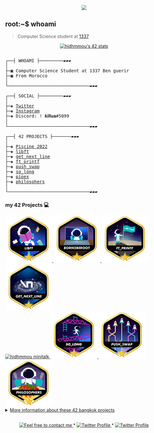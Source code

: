 </p>
<p align="center">  
<img src ="https://cdn.dribbble.com/users/2495095/screenshots/6022014/media/bde6ebc855e312547d5f791f427de779.gif">
</p>

## root:~$ whoami
>  Computer Science student at [1337](https://1337.ma/en/)

<p align="center">
<a href="https://github.com/ft-killua"><img src="https://badge.mediaplus.ma/colorfulwaves/hidhmmou" alt="hidhmmou's 42 stats" /></a>
</p>



<pre>

┌──┤ WHOAMI ├─────────▰▰▰
│
├─▣ Computer Science Student at 1337 Ben guerir
├─▣ From Morocco
│
└───────────────────────────────▰▰▰

┌──┤ SOCIAL ├─────────▰▰▰
│
├─◈ <a href="https://twitter.com/Has1idh">Twitter</a>
├─◈ <a href="https://www.instagram.com/has.san.404">Instagram</a>
├─◈ Discord: ! 𝐤𝐢𝐥𝐥𝐮𝐚#5099
│
└───────────────────────────────▰▰▰

┌──┤ 42 PROJECTS ├───────▰▰▰
│
├─◈ <a href="https://github.com/ft-killua/1337/tree/main/piscine-2022">Piscine 2022</a>
├─◈ <a href="https://github.com/ft-killua/libft">libft</a>
├─◈ <a href="https://github.com/ft-killua/get_next_line">get_next_line</a>
├─◈ <a href="https://github.com/ft-killua/ft_printf">ft_printf</a>
├─◈ <a href="https://github.com/ft-killua/push_swap">push_swap</a>
├─◈ <a href="https://github.com/ft-killua/so_long">so_long</a>
├─◈ <a href="https://github.com/ft-killua/pipex">pipex</a>
├─◈ <a href="https://github.com/hidhmmou/philosophers">philosohers</a>
│
└───────────────────────────────▰▰▰
</pre>
### my 42 Projects 💻

<a href="https://github.com/ft-killua/libft">
	<img alt="libft" src="https://github.com/hidhmmou/hidhmmou/blob/main/pics/libftm.png" />
</a>

<a href="https://github.com/ft-killua/Born2beroot">
	<img alt="hidhmmou push_swap" src="https://github.com/hidhmmou/hidhmmou/blob/main/pics/born2berootm.png" />
</a>
<a href="https://github.com/ft-killua/ft_printf">
	<img alt="hidhmmou push_swap" src="https://github.com/hidhmmou/hidhmmou/blob/main/pics/ft_printfm.png" />
</a>
<a href="https://github.com/ft-killua/get_next_line">
	<img alt="hidhmmou push_swap" src="https://github.com/hidhmmou/hidhmmou/blob/main/pics/get_next_linem.png" />
</a>
<br>
<a href="https://github.com/ft-killua/minitalk">
	<img alt="hidhmmou minitalk" src="https://github.com/hidhmmou/hidhmmou/blob/main/pics/minitalkm.png" />
</a>
<a href="https://github.com/ft-killua/so_long">
	<img alt="hidhmmou so_long" src="https://github.com/hidhmmou/hidhmmou/blob/main/pics/so_longm.png" />
</a>
<a href="https://github.com/ft-killua/push_swap">
	<img alt="hidhmmou push_swap" src="https://github.com/hidhmmou/hidhmmou/blob/main/pics/push_swapm.png" />
</a>
<br>
<a href="https://github.com/ft-killua/philosophers">
	<img alt="hidhmmou philosophers" src="https://github.com/hidhmmou/hidhmmou/blob/main/pics/philosophersm.png" />

<br>

<details>
<summary>More information about these 42 bangkok projects</summary>

| Rank | Project           | Language | Grade| Description                                                             |
|:----:|-------------------|----------|------|-------------------------------------------------------------------------|
|  0   | [libft]           | C        | 125% | Create a library of basic functions.                                    |
|  1   | [get_next_line]   | C        | 125% | Read a single line from a file descriptor, can be used in a loop.       |
|  1   | [ft_printf]       | C        | 125% | Recode the standard C library function, printf.                         |
|  1   | [born2beroot]     | Linux    | 125% | Create a virtual machine to host a Debian server.                       |
|  2   | [minitalk]        | C        | 125% | create communication between 2 programe, server and client.             |
|  2   | [so_long]         | C        | 125% | Create a 2D graphic game like classic 90's era.                         |
|  2   | [push_swap]       | C        | 125% | Sort a list of random integers in the least amount of moves possible.   |
|  3   | [philosophers]    | C        | 125% | Solve the dining philosophers problem with semaphores.                  |
|  3   | [minishell]       | C        | 125% | Create a minitature shell program. Team project.                        |
|  4   | [net_practice]    | N/A      | 100% | Solve IP addressing and network issues in a training interface.         |
|  4   | [Cpp_Modules]     | C++      | 100% | Create a series of small C++ programs.                                  |
|  4   | [MiniRT]          | C        | WIP  |                                                                         |

</details>

<br>

<p align="center">
	<a href="mailto:hassanidhmmou.edu@gmail.com">
		<img alt="Feel free to contact me" src="https://img.shields.io/badge/-Ask_me_anything-blue?style=flat&logo=Gmail&logoColor=white&link=mailto:achraf.elkhnissi@gmail.com" />
	</a>
	<span> * </span>
	<a href="https://twitter.com/Has1_idh">
		<img alt="Twitter Profile" src="https://badgen.net/badge/icon/twitter?icon=twitter&label" />
	</a>
		<span> * </span>
	<a href="https://https://discord.com/users/! 𝐤𝐢𝐥𝐥𝐮𝐚#5099">
		<img alt="Twitter Profile" src="https://badgen.net/badge/icon/discord?icon=discord&label" />
	</a>
